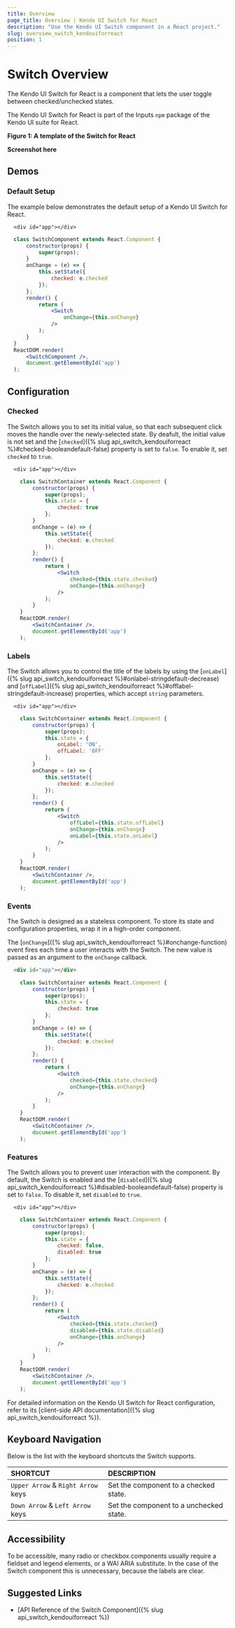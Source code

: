 ```yaml
---
title: Overview
page_title: Overview | Kendo UI Switch for React
description: "Use the Kendo UI Switch component in a React project."
slug: overview_switch_kendouiforreact
position: 1
---
```


# Switch Overview

The Kendo UI Switch for React is a component that lets the user toggle between checked/unchecked states.

The Kendo UI Switch for React is part of the Inputs `npm` package of the Kendo UI suite for React.

**Figure 1: A template of the Switch for React** 

**Screenshot here**

## Demos

### Default Setup

The example below demonstrates the default setup of a Kendo UI Switch for React.

```html-preview
  <div id="app"></div>
```
```jsx
  class SwitchComponent extends React.Component {
      constructor(props) {
          super(props);
      }
      onChange = (e) => {
          this.setState({
              checked: e.checked
          });
      };
      render() {
          return (
              <Switch
                  onChange={this.onChange}
              />
          );
      }
  }
  ReactDOM.render(
      <SwitchComponent />,
      document.getElementById('app')
  );
```

## Configuration

### Checked

The Switch allows you to set its initial value, so that each subsequent click moves the handle over the newly-selected state. By deafult, the initial value is not set and the [`checked`]({% slug api_switch_kendouiforreact %}#checked-booleandefault-false) property is set to `false`. To enable it, set `checked` to `true`.

```html-preview
  <div id="app"></div>
```
```jsx
    class SwitchContainer extends React.Component {
        constructor(props) {
            super(props);
            this.state = {
                checked: true
            };
        }
        onChange = (e) => {
            this.setState({
                checked: e.checked
            });
        };
        render() {
            return (
                <Switch
                    checked={this.state.checked}
                    onChange={this.onChange}
                />
            );
        }
    }
    ReactDOM.render(
        <SwitchContainer />,
        document.getElementById('app')
    );
```

### Labels

The Switch allows you to control the title of the labels by using the [`onLabel`]({% slug api_switch_kendouiforreact %}#onlabel-stringdefault-decrease) and [`offLabel`]({% slug api_switch_kendouiforreact %}#offlabel-stringdefault-increase) properties, which accept `string` parameters.

```html-preview
  <div id="app"></div>
```
```jsx
    class SwitchContainer extends React.Component {
        constructor(props) {
            super(props);
            this.state = {
                onLabel: 'ON',
                offLabel: 'OFF'
            };
        }
        onChange = (e) => {
            this.setState({
                checked: e.checked
            });
        };
        render() {
            return (
                <Switch
                    offLabel={this.state.offLabel}
                    onChange={this.onChange}
                    onLabel={this.state.onLabel}
                />
            );
        }
    }
    ReactDOM.render(
        <SwitchContainer />,
        document.getElementById('app')
    );
```

### Events

The Switch is designed as a stateless component. To store its state and configuration properties, wrap it in a high-order component.

The [`onChange`]({% slug api_switch_kendouiforreact %}#onchange-function) event fires each time a user interacts with the Switch. The new value is passed as an argument to the `onChange` callback.

```html
  <div id="app"></div>
```
```jsx
    class SwitchContainer extends React.Component {
        constructor(props) {
            super(props);
            this.state = {
                checked: true
            };
        }
        onChange = (e) => {
            this.setState({
                checked: e.checked
            });
        };
        render() {
            return (
                <Switch
                    checked={this.state.checked}
                    onChange={this.onChange}
                />
            );
        }
    }
    ReactDOM.render(
        <SwitchContainer />,
        document.getElementById('app')
    );
```

### Features

The Switch allows you to prevent user interaction with the component. By default, the Switch is enabled and the [`disabled`]({% slug api_switch_kendouiforreact %}#disabled-booleandefault-false) property is set to `false`. To disable it, set `disabled` to `true`.

```html-preview
  <div id="app"></div>
```
```jsx
    class SwitchContainer extends React.Component {
        constructor(props) {
            super(props);
            this.state = {
                checked: false,
                disabled: true
            };
        }
        onChange = (e) => {
            this.setState({
                checked: e.checked
            });
        };
        render() {
            return (
                <Switch
                    checked={this.state.checked}
                    disabled={this.state.disabled}
                    onChange={this.onChange}
                />
            );
        }
    }
    ReactDOM.render(
        <SwitchContainer />,
        document.getElementById('app')
    );
```

For detailed information on the Kendo UI Switch for React configuration, refer to its [client-side API documentation]({% slug api_switch_kendouiforreact %}).

## Keyboard Navigation

Below is the list with the keyboard shortcuts the Switch supports.

| SHORTCUT                            | DESCRIPTION         |
|:---                                 |:---                 |
| `Upper Arrow` & `Right Arrow` keys  | Set the component to a checked state. |
| `Down Arrow` & `Left Arrow` keys    | Set the component to a unchecked state. |

## Accessibility

To be accessible, many radio or checkbox components usually require a fieldset and legend elements, or a WAI ARIA substitute. In the case of the Switch component this is unnecessary, because the labels are clear.

## Suggested Links

* [API Reference of the Switch Component]({% slug api_switch_kendouiforreact %})
